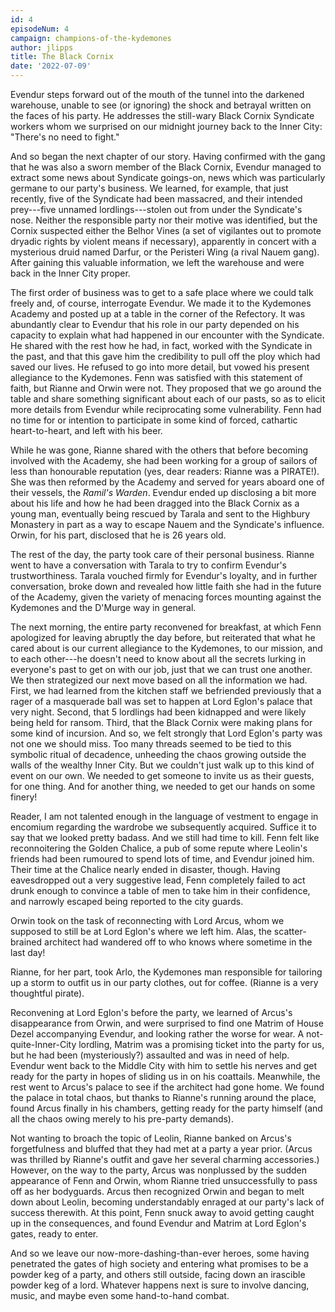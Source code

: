 ```yaml
---
id: 4
episodeNum: 4
campaign: champions-of-the-kydemones
author: jlipps
title: The Black Cornix
date: '2022-07-09'
---
```


Evendur steps forward out of the mouth of the tunnel into the darkened warehouse, unable to see (or ignoring) the shock and betrayal written on the faces of his party. He addresses the still-wary Black Cornix Syndicate workers whom we surprised on our midnight journey back to the Inner City: "There's no need to fight."

And so began the next chapter of our story. Having confirmed with the gang that he was also a sworn member of the Black Cornix, Evendur managed to extract some news about Syndicate goings-on, news which was particularly germane to our party's business. We learned, for example, that just recently, five of the Syndicate had been massacred, and their intended prey---five unnamed lordlings---stolen out from under the Syndicate's nose. Neither the responsible party nor their motive was identified, but the Cornix suspected either the Belhor Vines (a set of vigilantes out to promote dryadic rights by violent means if necessary), apparently in concert with a mysterious druid named Darfur, or the Peristeri Wing (a rival Nauem gang). After gaining this valuable information, we left the warehouse and were back in the Inner City proper.

The first order of business was to get to a safe place where we could talk freely and, of course, interrogate Evendur. We made it to the Kydemones Academy and posted up at a table in the corner of the Refectory. It was abundantly clear to Evendur that his role in our party depended on his capacity to explain what had happened in our encounter with the Syndicate. He shared with the rest how he had, in fact, worked with the Syndicate in the past, and that this gave him the credibility to pull off the ploy which had saved our lives. He refused to go into more detail, but vowed his present allegiance to the Kydemones. Fenn was satisfied with this statement of faith, but Rianne and Orwin were not. They proposed that we go around the table and share something significant about each of our pasts, so as to elicit more details from Evendur while reciprocating some vulnerability. Fenn had no time for or intention to participate in some kind of forced, cathartic heart-to-heart, and left with his beer.

While he was gone, Rianne shared with the others that before becoming involved with the Academy, she had been working for a group of sailors of less than honourable reputation (yes, dear readers: Rianne was a PIRATE!). She was then reformed by the Academy and served for years aboard one of their vessels, the _Ramil's Warden_. Evendur ended up disclosing a bit more about his life and how he had been dragged into the Black Cornix as a young man, eventually being rescued by Tarala and sent to the Highbury Monastery in part as a way to escape Nauem and the Syndicate's influence. Orwin, for his part, disclosed that he is 26 years old.

The rest of the day, the party took care of their personal business. Rianne went to have a conversation with Tarala to try to confirm Evendur's trustworthiness. Tarala vouched firmly for Evendur's loyalty, and in further conversation, broke down and revealed how little faith she had in the future of the Academy, given the variety of menacing forces mounting against the Kydemones and the D'Murge way in general.

The next morning, the entire party reconvened for breakfast, at which Fenn apologized for leaving abruptly the day before, but reiterated that what he cared about is our current allegiance to the Kydemones, to our mission, and to each other---he doesn't need to know about all the secrets lurking in everyone's past to get on with our job, just that we can trust one another. We then strategized our next move based on all the information we had. First, we had learned from the kitchen staff we befriended previously that a rager of a masquerade ball was set to happen at Lord Eglon's palace that very night. Second, that 5 lordlings had been kidnapped and were likely being held for ransom. Third, that the Black Cornix were making plans for some kind of incursion. And so, we felt strongly that Lord Eglon's party was not one we should miss. Too many threads seemed to be tied to this symbolic ritual of decadence, unheeding the chaos growing outside the walls of the wealthy Inner City. But we couldn't just walk up to this kind of event on our own. We needed to get someone to invite us as their guests, for one thing. And for another thing, we needed to get our hands on some finery!

Reader, I am not talented enough in the language of vestment to engage in encomium regarding the wardrobe we subsequently acquired. Suffice it to say that we looked pretty badass. And we still had time to kill. Fenn felt like reconnoitering the Golden Chalice, a pub of some repute where Leolin's friends had been rumoured to spend lots of time, and Evendur joined him. Their time at the Chalice nearly ended in disaster, though. Having eavesdropped out a very suggestive lead, Fenn completely failed to act drunk enough to convince a table of men to take him in their confidence, and narrowly escaped being reported to the city guards.

Orwin took on the task of reconnecting with Lord Arcus, whom we supposed to still be at Lord Eglon's where we left him. Alas, the scatter-brained architect had wandered off to who knows where sometime in the last day!

Rianne, for her part, took Arlo, the Kydemones man responsible for tailoring up a storm to outfit us in our party clothes, out for coffee. (Rianne is a very thoughtful pirate).

Reconvening at Lord Eglon's before the party, we learned of Arcus's disappearance from Orwin, and were surprised to find one Matrim of House Dezel accompanying Evendur, and looking rather the worse for wear. A not-quite-Inner-City lordling, Matrim was a promising ticket into the party for us, but he had been (mysteriously?) assaulted and was in need of help. Evendur went back to the Middle City with him to settle his nerves and get ready for the party in hopes of sliding us in on his coattails. Meanwhile, the rest went to Arcus's palace to see if the architect had gone home. We found the palace in total chaos, but thanks to Rianne's running around the place, found Arcus finally in his chambers, getting ready for the party himself (and all the chaos owing merely to his pre-party demands).

Not wanting to broach the topic of Leolin, Rianne banked on Arcus's forgetfulness and bluffed that they had met at a party a year prior. (Arcus was thrilled by Rianne's outfit and gave her several charming accessories.) However, on the way to the party, Arcus was nonplussed by the sudden appearance of Fenn and Orwin, whom Rianne tried unsuccessfully to pass off as her bodyguards. Arcus then recognized Orwin and began to melt down about Leolin, becoming understandably enraged at our party's lack of success therewith. At this point, Fenn snuck away to avoid getting caught up in the consequences, and found Evendur and Matrim at Lord Eglon's gates, ready to enter.

And so we leave our now-more-dashing-than-ever heroes, some having penetrated the gates of high society and entering what promises to be a powder keg of a party, and others still outside, facing down an irascible powder keg of a lord. Whatever happens next is sure to involve dancing, music, and maybe even some hand-to-hand combat.
